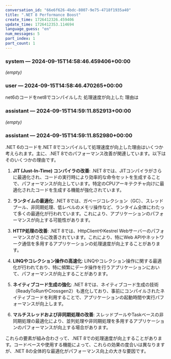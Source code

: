 ```yaml
---
conversation_id: "66e6f626-4bdc-8007-9e75-4718f1935a40"
title: ".NET 8 Performance Boost"
create_time: 1726412326.459406
update_time: 1726412353.114694
language_guess: "en"
num_messages: 5
part_index: 1
part_count: 1
---
```


### system — 2024-09-15T14:58:46.459406+00:00

_(empty)_

### user — 2024-09-15T14:58:46.470265+00:00

net6のコードをnet8でコンパイルした
処理速度が向上した
理由は

### assistant — 2024-09-15T14:59:11.852913+00:00

_(empty)_

### assistant — 2024-09-15T14:59:11.852980+00:00

.NET 6のコードを.NET 8でコンパイルして処理速度が向上した理由はいくつか考えられます。主に、.NET 8でのパフォーマンス改善が関連しています。以下はそのいくつかの理由です。

1. **JIT (Just-In-Time) コンパイラの改善**:
   .NET 8では、JITコンパイラがさらに最適化され、コードの実行時により効率的な命令セットを生成することで、パフォーマンスが向上しています。特定のCPUアーキテクチャ向けに最適化されたコードを生成する機能が強化されています。

2. **ランタイムの最適化**:
   .NET 8では、ガベージコレクション（GC）、スレッドプール、非同期処理、低レベルのメモリ操作など、ランタイム全体にわたって多くの最適化が行われています。これにより、アプリケーションのパフォーマンスが向上する可能性があります。

3. **HTTP処理の改善**:
   .NET 8では、HttpClientやKestrel Webサーバーのパフォーマンスがさらに改善されています。これにより、特にWeb APIやネットワーク通信を多用するアプリケーションの処理速度が向上することがあります。

4. **LINQやコレクション操作の高速化**:
   LINQやコレクション操作に関する最適化が行われており、特に頻繁にデータ操作を行うアプリケーションにおいて、パフォーマンスが向上することがあります。

5. **ネイティブコード生成の強化**:
   .NET 8では、ネイティブコード生成の技術（ReadyToRunやCrossgen2）も進化しており、事前にコンパイルされたネイティブコードを利用することで、アプリケーションの起動時間や実行パフォーマンスが向上します。

6. **マルチスレッドおよび非同期処理の改善**:
   スレッドプールやTaskベースの非同期処理の最適化により、並列処理や非同期処理を多用するアプリケーションのパフォーマンスが向上する場合があります。

これらの要素が組み合わさって、.NET 8での処理速度が向上することがあります。コードベースや使用する機能によって、これらの効果の度合いは異なりますが、.NET 8の全体的な最適化がパフォーマンス向上の大きな要因です。
